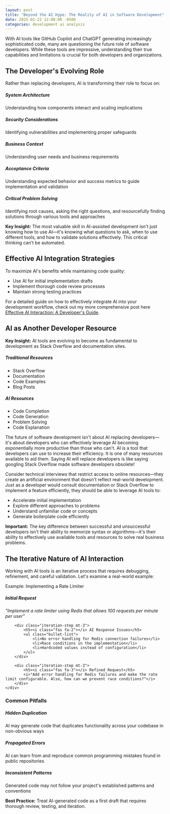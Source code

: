 ```yaml
---
layout: post
title: "Beyond the AI Hype: The Reality of AI in Software Development"
date: 2025-02-22 12:00:00 -0500
categories: development ai analysis
---
```


<div class="text-center mb-4">
    <i class="fas fa-robot fa-4x text-info"></i>
    <i class="fas fa-not-equal fa-2x mx-3"></i>
    <i class="fas fa-user-tie fa-4x text-warning"></i>
</div>

<p class="lead">
    With AI tools like GitHub Copilot and ChatGPT generating increasingly sophisticated code, many are questioning the future role of software developers. While these tools are impressive, understanding their true capabilities and limitations is crucial for both developers and organizations.
</p>

<!--more-->

<h2><i class="fas fa-brain"></i> The Developer's Evolving Role</h2>

<p>Rather than replacing developers, AI is transforming their role to focus on:</p>

<div class="row mb-4">
    <div class="col-md-4">
        <div class="card">
            <div class="card-body">
                <h5 class="card-title"><i class="fas fa-sitemap"></i> System Architecture</h5>
                <p class="card-text">Understanding how components interact and scaling implications</p>
            </div>
        </div>
    </div>
    <div class="col-md-4">
        <div class="card">
            <div class="card-body">
                <h5 class="card-title"><i class="fas fa-shield-alt"></i> Security Considerations</h5>
                <p class="card-text">Identifying vulnerabilities and implementing proper safeguards</p>
            </div>
        </div>
    </div>
    <div class="col-md-4">
        <div class="card">
            <div class="card-body">
                <h5 class="card-title"><i class="fas fa-users"></i> Business Context</h5>
                <p class="card-text">Understanding user needs and business requirements</p>
            </div>
        </div>
    </div>
   <div class="col-md-4 mt-4">
        <div class="card">
            <div class="card-body">
                <h5 class="card-title"><i class="fas fa-clipboard-check"></i> Acceptance Criteria</h5>
                <p class="card-text">Understanding expected behavior and success metrics to guide implementation and validation</p>
            </div>
        </div>
    </div>
    <div class="col-md-4 mt-4">
        <div class="card">
            <div class="card-body">
                <h5 class="card-title"><i class="fas fa-puzzle-piece"></i> Critical Problem Solving</h5>
                <p class="card-text">Identifying root causes, asking the right questions, and resourcefully finding solutions through various tools and approaches</p>
            </div>
        </div>
    </div>
</div>

<div class="alert alert-info" role="alert">
    <i class="fas fa-lightbulb"></i> <strong>Key Insight:</strong> 
    The most valuable skill in AI-assisted development isn't just knowing how to use AI—it's knowing what questions to ask, when to use different tools, and how to validate solutions effectively. This critical thinking can't be automated.
</div>

<h2><i class="fas fa-tools"></i> Effective AI Integration Strategies</h2>

<p>To maximize AI's benefits while maintaining code quality:</p>

<ul class="bullet-list">
    <li>Use AI for initial implementation drafts</li>
    <li>Implement thorough code review processes</li>
    <li>Maintain strong testing practices</li>
</ul>

<p class="text-justify">
    For a detailed guide on how to effectively integrate AI into your development workflow, check out my more comprehensive post here 
    <a href="/blog/2025/02/22/effective-ai-interaction/">Effective AI Interaction: A Developer's Guide</a>.
</p>

<h2><i class="fas fa-tools"></i> AI as Another Developer Resource</h2>

<div class="alert alert-info" role="alert">
    <i class="fas fa-lightbulb"></i> <strong>Key Insight:</strong> AI tools are evolving to become as fundamental to development as Stack Overflow and documentation sites.
</div>

<div class="row mb-4">
    <div class="col-md-6">
        <div class="card">
            <div class="card-body">
                <h5 class="card-title"><i class="fas fa-search"></i> Traditional Resources</h5>
                <ul class="list-unstyled">
                    <li><i class="fas fa-check text-success mr-2"></i> Stack Overflow</li>
                    <li><i class="fas fa-check text-success mr-2"></i> Documentation</li>
                    <li><i class="fas fa-check text-success mr-2"></i> Code Examples</li>
                    <li><i class="fas fa-check text-success mr-2"></i> Blog Posts</li>
                </ul>
            </div>
        </div>
    </div>
    <div class="col-md-6">
        <div class="card">
            <div class="card-body">
                <h5 class="card-title"><i class="fas fa-robot"></i> AI Resources</h5>
                <ul class="list-unstyled">
                    <li><i class="fas fa-check text-success mr-2"></i> Code Completion</li>
                    <li><i class="fas fa-check text-success mr-2"></i> Code Generation</li>
                    <li><i class="fas fa-check text-success mr-2"></i> Problem Solving</li>
                    <li><i class="fas fa-check text-success mr-2"></i> Code Explanation</li>
                </ul>
            </div>
        </div>
    </div>
</div>

<p class="text-justify">
    The future of software development isn't about AI replacing developers—it's about developers who can effectively leverage AI becoming exponentially more productive than those who can't. AI is a tool that developers can use to increase their efficiency. It is one of many resources available to aid them. Saying AI will replace developers is like saying googling Stack Overflow made software developers obsolete!
</p>

<p class="text-justify">
    Consider technical interviews that restrict access to online resources—they create an artificial environment that doesn't reflect real-world development. Just as a developer would consult documentation or Stack Overflow to implement a feature efficiently, they should be able to leverage AI tools to:
</p>

<ul class="bullet-list">
    <li>Accelerate initial implementation</li>
    <li>Explore different approaches to problems</li>
    <li>Understand unfamiliar code or concepts</li>
    <li>Generate boilerplate code efficiently</li>
</ul>

<div class="alert alert-warning" role="alert">
    <i class="fas fa-exclamation-triangle"></i> <strong>Important:</strong> The key difference between successful and unsuccessful developers isn't their ability to memorize syntax or algorithms—it's their ability to effectively use available tools and resources to solve real business problems.
</div>

<h2><i class="fas fa-sync"></i> The Iterative Nature of AI Interaction</h2>

<p class="text-justify">
    Working with AI tools is an iterative process that requires debugging, refinement, and careful validation. Let's examine a real-world example:
</p>

<div class="card mb-4">
    <div class="card-header">
        <i class="fas fa-code"></i> Example: Implementing a Rate Limiter
    </div>
    <div class="card-body">
        <div class="iteration-step">
            <h5><i class="fas fa-1"></i> Initial Request</h5>
            <i>"Implement a rate limiter using Redis that allows 100 requests per minute per user"</i>
        </div>
        
        <div class="iteration-step mt-3">
            <h5><i class="fas fa-2"></i> AI Response Issues</h5>
            <ul class="bullet-list">
                <li>No error handling for Redis connection failures</li>
                <li>Race conditions in the implementation</li>
                <li>Hardcoded values instead of configuration</li>
            </ul>
        </div>

        <div class="iteration-step mt-3">
            <h5><i class="fas fa-3"></i> Refined Request</h5>
            <i>"Add error handling for Redis failures and make the rate limit configurable. Also, how can we prevent race conditions?"</i>
        </div>
    </div>
</div>

<h3><i class="fas fa-exclamation-circle"></i> Common Pitfalls</h3>

<div class="row mb-4">
    <div class="col-md-4">
        <div class="card h-100">
            <div class="card-body">
                <h5 class="card-title"><i class="fas fa-copy"></i> Hidden Duplication</h5>
                <p class="card-text">AI may generate code that duplicates functionality across your codebase in non-obvious ways</p>
            </div>
        </div>
    </div>
    <div class="col-md-4">
        <div class="card h-100">
            <div class="card-body">
                <h5 class="card-title"><i class="fas fa-bug"></i> Propagated Errors</h5>
                <p class="card-text">AI can learn from and reproduce common programming mistakes found in public repositories</p>
            </div>
        </div>
    </div>
    <div class="col-md-4">
        <div class="card h-100">
            <div class="card-body">
                <h5 class="card-title"><i class="fas fa-random"></i> Inconsistent Patterns</h5>
                <p class="card-text">Generated code may not follow your project's established patterns and conventions</p>
            </div>
        </div>
    </div>
</div>

<div class="alert alert-warning" role="alert">
    <i class="fas fa-lightbulb"></i> <strong>Best Practice:</strong> 
    Treat AI-generated code as a first draft that requires thorough review, testing, and iteration.
</div>

<div class="text-center my-4">
    <i class="fas fa-robot fa-3x text-info"></i>
    <i class="fas fa-plus fa-2x mx-3"></i>
    <i class="fas fa-user-tie fa-3x text-success"></i>
    <i class="fas fa-equals fa-2x mx-3"></i>
    <i class="fas fa-star fa-3x text-warning"></i>
</div>
